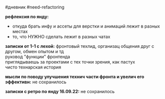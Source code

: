 #дневник  #need-refactoring

**рефлексия по янду:**
- откуда брать инфу и ассеты для верстки и анимаций лежит в разных местах
- то, что НУЖНО сделать лежит в разных чатах

**записки от 1-1 с лехой:**
фронтовый техлид, организац общения друг с другом, обмен опытом и тд  
руковод "функции" фронтенда  
приглядываешь за проектами с тех точки зрения, как пастух  
чисто технарская история

**мысли по поводу улучшения технич части фронта и увелич его эффективн:**
не сохранилось

**записки с ретро по янду 16.09.22:**
не сохранилось